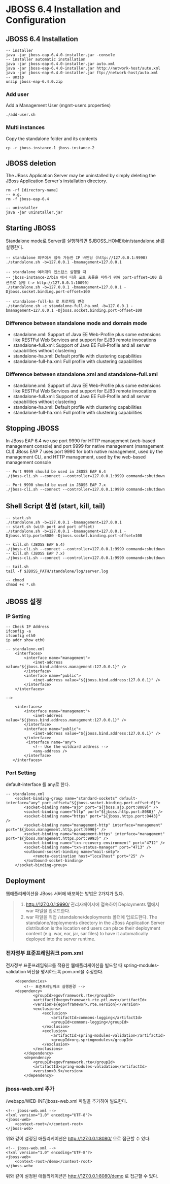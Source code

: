 # JBOSS 6.4 Installation and Configuration

## JBOSS 6.4 Installation

```
-- installer
java -jar jboss-eap-6.4.0-installer.jar -console
-- installer automatic installation
java -jar jboss-eap-6.4.0-installer.jar auto.xml
java -jar jboss-eap-6.4.0-installer.jar http://network-host/auto.xml
java -jar jboss-eap-6.4.0-installer.jar ftp://network-host/auto.xml
-- unzip
unzip jboss-eap-6.4.0.zip
```

### Add user

Add a Management User (mgmt-users.properties)

```
./add-user.sh
```

### Multi instances

Copy the standalone folder and its contents

```
cp -r jboss-instance-1 jboss-instance-2
```

## JBOSS deletion

The JBoss Application Server may be uninstalled by simply deleting the JBoss Application Server's installation directory.

```
rm -rf [directory-name]
-- e.g.
rm -f jboss-eap-6.4

-- uninstaller
java -jar uninstaller.jar
```

## Starting JBOSS

Standalone mode로 Server를 실행하려면 $JBOSS_HOME/bin/standalone.sh를 실행한다.

```
-- standalone 외부에서 접속 가능한 IP 바인딩 (http://127.0.0.1:9990)
./standalone.sh -b=127.0.0.1 -bmanagement=127.0.0.1

-- standalone 여러개의 인스턴스 실행할 때
-- jboss-instance-2/bin 에서 다음 포트 충돌을 피하기 위해 port-offset=100 옵션으로 실행 (-> http://127.0.0.1:10090)
./standalone.sh -b=127.0.0.1 -bmanagement=127.0.0.1 -Djboss.socket.binding.port-offset=100

-- standalone-full-ha 로 프로파일 변경
./standalone.sh -c standalone-full-ha.xml -b=127.0.0.1 -bmanagement=127.0.0.1 -Djboss.socket.binding.port-offset=100
```

### Difference between standalone mode and domain mode

- standalone.xml: Support of Java EE Web-Profile plus some extensions like RESTFul Web Services and support for EJB3 remote invocations
- standalone-full.xml: Support of Java EE Full-Profile and all server capabilities without clustering
- standalone-ha.xml: Default profile with clustering capabilities
- standalone-full-ha.xml: Full profile with clustering capabilities

### Difference between standalone.xml and standalone-full.xml

- standalone.xml: Support of Java EE Web-Profile plus some extensions like RESTFul Web Services and support for EJB3 remote invocations
- standalone-full.xml: Support of Java EE Full-Profile and all server capabilities without clustering
- standalone-ha.xml: Default profile with clustering capabilities
- standalone-full-ha.xml: Full profile with clustering capabilities

## Stopping JBOSS

In JBoss EAP 6.4 we use port 9990 for HTTP management (web-based management console) and port 9999 for native management (management CLI)
JBoss EAP 7 uses port 9990 for both native management, used by the management CLI, and HTTP management, used by the web-based management console

```
-- Port 9999 should be used in JBOSS EAP 6.4
./jboss-cli.sh --connect --controller=127.0.0.1:9999 command=:shutdown

-- Port 9990 should be used in JBOSS EAP 7.x
./jboss-cli.sh --connect --controller=127.0.0.1:9990 command=:shutdown

```

## Shell Script 생성 (start, kill, tail)

```
-- start.sh
./standalone.sh -b=127.0.0.1 -bmanagement=127.0.0.1
-- start.sh (with port and port offset)
./standalone.sh -b=127.0.0.1 -bmanagement=127.0.0.1 -Djboss.http.port=8080 -Djboss.socket.binding.port-offset=100

-- kill.sh (JBOSS EAP 6.4)
./jboss-cli.sh --connect --controller=127.0.0.1:9999 command=:shutdown
-- kill.sh (JBOSS EAP 7.x)
./jboss-cli.sh --connect --controller=127.0.0.1:9990 command=:shutdown

-- tail.sh
tail -f $JBOSS_PATH/standalone/log/server.log

-- chmod
chmod +x *.sh

```

## JBOSS 설정

### IP Setting

```
-- Check IP Address
ifconfig -a
ifconfig eth0
ip addr show eth0

-- standalone.xml
    <interfaces>
        <interface name="management">
            <inet-address value="${jboss.bind.address.management:127.0.0.1}" />
        </interface>
        <interface name="public">
            <inet-address value="${jboss.bind.address:127.0.0.1}" />
        </interface>
    </interfaces>

-->

    <interfaces>
        <interface name="management">
            <inet-address value="${jboss.bind.address.management:127.0.0.1}" />
        </interface>
        <interface name="public">
            <inet-address value="${jboss.bind.address:127.0.0.1}" />
        </interface>
         <interface name="any">
            <!-- Use the wildcard address -->
            <any-address />
        </interface>
   </interfaces>
```

### Port Setting

default-interface 를 any로 한다.

```
-- standalone.xml
    <socket-binding-group name="standard-sockets" default-interface="any" port-offset="${jboss.socket.binding.port-offset:0}">
        <socket-binding name="ajp" port="${jboss.ajp.port:8009}" />
        <socket-binding name="http" port="${jboss.http.port:8080}" />
        <socket-binding name="https" port="${jboss.https.port:8443}" />
        <socket-binding name="management-http" interface="management" port="${jboss.management.http.port:9990}" />
        <socket-binding name="management-https" interface="management" port="${jboss.management.https.port:9993}" />
        <socket-binding name="txn-recovery-environment" port="4712" />
        <socket-binding name="txn-status-manager" port="4713" />
        <outbound-socket-binding name="mail-smtp">
            <remote-destination host="localhost" port="25" />
        </outbound-socket-binding>
    </socket-binding-group>
```

## Deployment

웹애플리케이션을 JBoss 서버에 배포하는 방법은 2가지가 있다.

> 1. http://127.0.0.1:9990/ 관리자페이지에 접속하여 Deployments 탭에서 war 파일을 업로드한다.
> 2. war 파일을 직접 /standalone/deployments 폴더에 업로드한다. The standalone/deployments directory in the JBoss Application Server distribution is the location end users can place their deployment content (e.g. war, ear, jar, sar files) to have it automatically deployed into the server runtime.

### 전자정부 표준프레임워크 pom.xml

전자정부 표준프레임워크를 적용한 웹애플리케이션을 빌드할 때 spring-modules-validation 버전을 명시하도록 pom.xml을 수정한다.

```
	<dependencies>
		<!-- 표준프레임워크 실행환경 -->
    <dependency>
			<groupId>egovframework.rte</groupId>
			<artifactId>egovframework.rte.ptl.mvc</artifactId>
			<version>${egovframework.rte.version}</version>
			<exclusions>
				<exclusion>
					<artifactId>commons-logging</artifactId>
					<groupId>commons-logging</groupId>
				</exclusion>
				<exclusion>
					<artifactId>spring-modules-validation</artifactId>
					<groupId>org.springmodules</groupId>
				</exclusion>
			</exclusions>
		</dependency>
		<dependency>
			<groupId>egovframework.rte</groupId>
			<artifactId>spring-modules-validation</artifactId>
			<version>0.9</version>
		</dependency>
```

### jboss-web.xml 추가

/webapp/WEB-INF/jboss-web.xml 파일을 추가하여 빌드한다.

```
<!-- jboss-web.xml -->
<?xml version="1.0" encoding="UTF-8"?>
<jboss-web>
	<context-root>/</context-root>
</jboss-web>
```

위와 같이 설정된 애플리케이션은 http://127.0.0.1:8080/ 으로 접근할 수 있다.

```
<!-- jboss-web.xml -->
<?xml version="1.0" encoding="UTF-8"?>
<jboss-web>
	<context-root>/demo</context-root>
</jboss-web>
```

위와 같이 설정된 애플리케이션은 http://127.0.0.1:8080/demo 로 접근할 수 있다.
